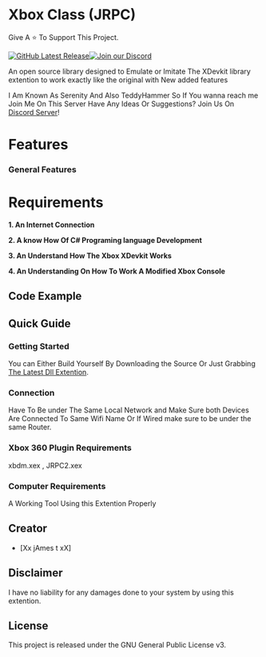 #  Xbox Class (JRPC)
Give A ⭐ To Support This Project.

[![GitHub Latest Release](https://img.shields.io/badge/Latest-Release-red)](https://github.com/XboxVillain/JRPC/releases)[![Join our Discord](https://img.shields.io/badge/join%20Us-discord-7289DA)](https://discord.gg/QvdmNnfQ86)


An open source library designed to Emulate or Imitate The XDevkit library extention to work exactly like the original with New added features

I Am Known As Serenity And Also TeddyHammer So If You wanna reach me Join Me On This Server
Have Any Ideas Or Suggestions? Join Us On [Discord Server](https://discord.gg/QvdmNnfQ86)!

# Features

### General Features


# Requirements
**1. An Internet Connection**

**2. A know How Of C# Programing language Development**

**3. An Understand How The Xbox XDevkit Works**

**4. An Understanding On How To Work A Modified Xbox Console**

## Code Example


## Quick Guide

### Getting Started

You can Either Build Yourself By Downloading the Source Or Just Grabbing [The Latest Dll Extention](https://github.com/XboxVillain/JRPC/releases).

### Connection

Have To Be under The Same Local Network and Make Sure both Devices Are Connected To Same Wifi Name Or If Wired make sure to be under the same Router.

### Xbox 360 Plugin Requirements
xbdm.xex , JRPC2.xex

### Computer Requirements
A Working Tool Using this Extention Properly
## Creator
* [Xx jAmes t xX]
## Disclaimer
I have no liability for any damages done to your system by using this extention.
## License
This project is released under the GNU General Public License v3.
